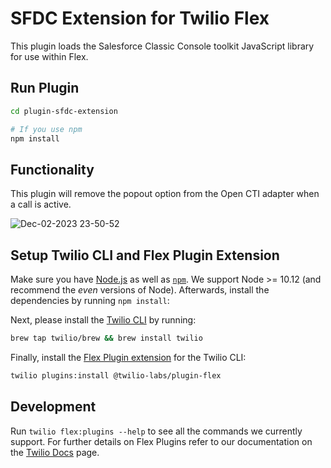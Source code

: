 # SFDC Extension for Twilio Flex

This plugin loads the Salesforce Classic Console toolkit JavaScript library for use within Flex.

## Run Plugin
```bash
cd plugin-sfdc-extension

# If you use npm
npm install
```

## Functionality
This plugin will remove the popout option from the Open CTI adapter when a call is active.

![Dec-02-2023 23-50-52](https://github.com/dccl90/plugin-sfdc-extension/assets/25923929/aa3d69d5-916f-48bb-95a2-6d5cb069464d)



## Setup Twilio CLI and Flex Plugin Extension

Make sure you have [Node.js](https://nodejs.org) as well as [`npm`](https://npmjs.com). We support Node >= 10.12 (and recommend the _even_ versions of Node). Afterwards, install the dependencies by running `npm install`:

Next, please install the [Twilio CLI](https://www.twilio.com/docs/twilio-cli/quickstart) by running:

```bash
brew tap twilio/brew && brew install twilio
```

Finally, install the [Flex Plugin extension](https://github.com/twilio-labs/plugin-flex/tree/v1-beta) for the Twilio CLI:

```bash
twilio plugins:install @twilio-labs/plugin-flex
```

## Development

Run `twilio flex:plugins --help` to see all the commands we currently support. For further details on Flex Plugins refer to our documentation on the [Twilio Docs](https://www.twilio.com/docs/flex/developer/plugins/cli) page.

